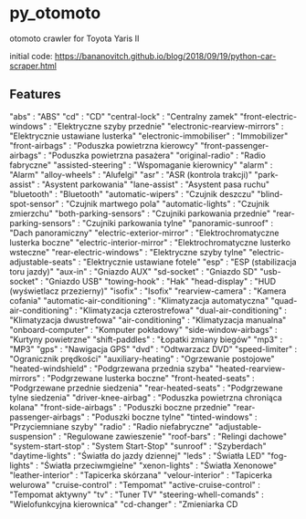 # py_otomoto
otomoto crawler for Toyota Yaris II

initial code:
https://bananovitch.github.io/blog/2018/09/19/python-car-scraper.html

## Features

"abs" : "ABS"
"cd" : "CD"
"central-lock" : "Centralny zamek"
"front-electric-windows" : "Elektryczne szyby przednie"
"electronic-rearview-mirrors" : "Elektrycznie ustawiane lusterka"
"electronic-immobiliser" : "Immobilizer"
"front-airbags" : "Poduszka powietrzna kierowcy"
"front-passenger-airbags" : "Poduszka powietrzna pasażera"
"original-radio" : "Radio fabryczne"
"assisted-steering" : "Wspomaganie kierownicy"
"alarm" : "Alarm"
"alloy-wheels" : "Alufelgi"
"asr" : "ASR (kontrola trakcji)"
"park-assist" : "Asystent parkowania"
"lane-assist" : "Asystent pasa ruchu"
"bluetooth" : "Bluetooth"
"automatic-wipers" : "Czujnik deszczu"
"blind-spot-sensor" : "Czujnik martwego pola"
"automatic-lights" : "Czujnik zmierzchu"
"both-parking-sensors" : "Czujniki parkowania przednie"
"rear-parking-sensors" : "Czujniki parkowania tylne"
"panoramic-sunroof" : "Dach panoramiczny"
"electric-exterior-mirror" : "Elektrochromatyczne lusterka boczne"
"electric-interior-mirror" : "Elektrochromatyczne lusterko wsteczne"
"rear-electric-windows" : "Elektryczne szyby tylne"
"electric-adjustable-seats" : "Elektrycznie ustawiane fotele"
"esp" : "ESP (stabilizacja toru jazdy)"
"aux-in" : "Gniazdo AUX"
"sd-socket" : "Gniazdo SD"
"usb-socket" : "Gniazdo USB"
"towing-hook" : "Hak"
"head-display" : "HUD (wyświetlacz przezierny)"
"isofix" : "Isofix"
"rearview-camera" : "Kamera cofania"
"automatic-air-conditioning" : "Klimatyzacja automatyczna"
"quad-air-conditioning" : "Klimatyzacja czterostrefowa"
"dual-air-conditioning" : "Klimatyzacja dwustrefowa"
"air-conditioning" : "Klimatyzacja manualna"
"onboard-computer" : "Komputer pokładowy"
"side-window-airbags" : "Kurtyny powietrzne"
"shift-paddles" : "Łopatki zmiany biegów"
"mp3" : "MP3"
"gps" : "Nawigacja GPS"
"dvd" : "Odtwarzacz DVD"
"speed-limiter" : "Ogranicznik prędkości"
"auxiliary-heating" : "Ogrzewanie postojowe"
"heated-windshield" : "Podgrzewana przednia szyba"
"heated-rearview-mirrors" : "Podgrzewane lusterka boczne"
"front-heated-seats" : "Podgrzewane przednie siedzenia"
"rear-heated-seats" : "Podgrzewane tylne siedzenia"
"driver-knee-airbag" : "Poduszka powietrzna chroniąca kolana"
"front-side-airbags" : "Poduszki boczne przednie"
"rear-passenger-airbags" : "Poduszki boczne tylne"
"tinted-windows" : "Przyciemniane szyby"
"radio" : "Radio niefabryczne"
"adjustable-suspension" : "Regulowane zawieszenie"
"roof-bars" : "Relingi dachowe"
"system-start-stop" : "System Start-Stop"
"sunroof" : "Szyberdach"
"daytime-lights" : "Światła do jazdy dziennej"
"leds" : "Światła LED"
"fog-lights" : "Światła przeciwmgielne"
"xenon-lights" : "Światła Xenonowe"
"leather-interior" : "Tapicerka skórzana"
"velour-interior" : "Tapicerka welurowa"
"cruise-control" : "Tempomat"
"active-cruise-control" : "Tempomat aktywny"
"tv" : "Tuner TV"
"steering-whell-comands" : "Wielofunkcyjna kierownica"
"cd-changer" : "Zmieniarka CD 